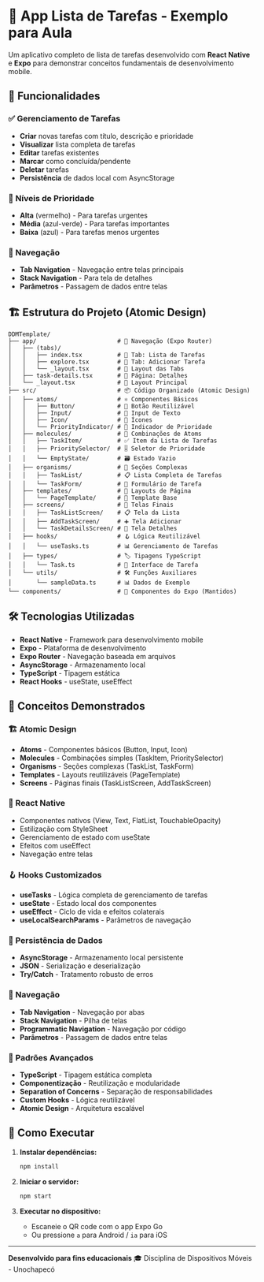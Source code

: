 # 📝 App Lista de Tarefas - Exemplo para Aula

Um aplicativo completo de lista de tarefas desenvolvido com **React Native** e **Expo** para demonstrar conceitos fundamentais de desenvolvimento mobile.

## 🚀 Funcionalidades

### ✅ Gerenciamento de Tarefas
- **Criar** novas tarefas com título, descrição e prioridade
- **Visualizar** lista completa de tarefas 
- **Editar** tarefas existentes
- **Marcar** como concluída/pendente
- **Deletar** tarefas
- **Persistência** de dados local com AsyncStorage

### 🎯 Níveis de Prioridade
- **Alta** (vermelho) - Para tarefas urgentes
- **Média** (azul-verde) - Para tarefas importantes  
- **Baixa** (azul) - Para tarefas menos urgentes

### 📱 Navegação
- **Tab Navigation** - Navegação entre telas principais
- **Stack Navigation** - Para tela de detalhes
- **Parâmetros** - Passagem de dados entre telas

## 🏗️ Estrutura do Projeto (Atomic Design)

```
DDMTemplate/
├── app/                       # 🚀 Navegação (Expo Router)
│   ├── (tabs)/
│   │   ├── index.tsx          # 🔗 Tab: Lista de Tarefas
│   │   ├── explore.tsx        # 🔗 Tab: Adicionar Tarefa
│   │   └── _layout.tsx        # 🔧 Layout das Tabs
│   ├── task-details.tsx       # 🔗 Página: Detalhes
│   └── _layout.tsx            # 🔧 Layout Principal
├── src/                       # 📦 Código Organizado (Atomic Design)
│   ├── atoms/                 # ⚛️ Componentes Básicos
│   │   ├── Button/            # 🔘 Botão Reutilizável
│   │   ├── Input/             # 📝 Input de Texto
│   │   ├── Icon/              # 🎯 Ícones
│   │   └── PriorityIndicator/ # 🔴 Indicador de Prioridade
│   ├── molecules/             # 🧬 Combinações de Atoms
│   │   ├── TaskItem/          # ✅ Item da Lista de Tarefas
│   │   ├── PrioritySelector/  # 🎚️ Seletor de Prioridade
│   │   └── EmptyState/        # 🗃️ Estado Vazio
│   ├── organisms/             # 🦴 Seções Complexas
│   │   ├── TaskList/          # 📋 Lista Completa de Tarefas
│   │   └── TaskForm/          # 📝 Formulário de Tarefa
│   ├── templates/             # 📐 Layouts de Página
│   │   └── PageTemplate/      # 📄 Template Base
│   ├── screens/               # 📱 Telas Finais
│   │   ├── TaskListScreen/    # 📋 Tela da Lista
│   │   ├── AddTaskScreen/     # ➕ Tela Adicionar
│   │   └── TaskDetailsScreen/ # 📝 Tela Detalhes
│   ├── hooks/                 # 🪝 Lógica Reutilizável
│   │   └── useTasks.ts        # 📊 Gerenciamento de Tarefas
│   ├── types/                 # 🏷️ Tipagens TypeScript
│   │   └── Task.ts            # 📝 Interface de Tarefa
│   └── utils/                 # 🛠️ Funções Auxiliares
│       └── sampleData.ts      # 📊 Dados de Exemplo
└── components/                # 🧩 Componentes do Expo (Mantidos)
```

## 🛠️ Tecnologias Utilizadas

- **React Native** - Framework para desenvolvimento mobile
- **Expo** - Plataforma de desenvolvimento
- **Expo Router** - Navegação baseada em arquivos
- **AsyncStorage** - Armazenamento local
- **TypeScript** - Tipagem estática
- **React Hooks** - useState, useEffect

## 🎨 Conceitos Demonstrados

### 🏗️ Atomic Design
- **Atoms** - Componentes básicos (Button, Input, Icon)
- **Molecules** - Combinações simples (TaskItem, PrioritySelector)
- **Organisms** - Seções complexas (TaskList, TaskForm)
- **Templates** - Layouts reutilizáveis (PageTemplate)
- **Screens** - Páginas finais (TaskListScreen, AddTaskScreen)

### 📱 React Native
- Componentes nativos (View, Text, FlatList, TouchableOpacity)
- Estilização com StyleSheet
- Gerenciamento de estado com useState
- Efeitos com useEffect
- Navegação entre telas

### 🪝 Hooks Customizados
- **useTasks** - Lógica completa de gerenciamento de tarefas
- **useState** - Estado local dos componentes
- **useEffect** - Ciclo de vida e efeitos colaterais
- **useLocalSearchParams** - Parâmetros de navegação

### 💾 Persistência de Dados
- **AsyncStorage** - Armazenamento local persistente
- **JSON** - Serialização e deserialização
- **Try/Catch** - Tratamento robusto de erros

### 🧭 Navegação
- **Tab Navigation** - Navegação por abas
- **Stack Navigation** - Pilha de telas
- **Programmatic Navigation** - Navegação por código
- **Parâmetros** - Passagem de dados entre telas

### 🎯 Padrões Avançados
- **TypeScript** - Tipagem estática completa
- **Componentização** - Reutilização e modularidade
- **Separation of Concerns** - Separação de responsabilidades
- **Custom Hooks** - Lógica reutilizável
- **Atomic Design** - Arquitetura escalável

## 🚦 Como Executar

1. **Instalar dependências:**
   ```bash
   npm install
   ```

2. **Iniciar o servidor:**
   ```bash
   npm start
   ```

3. **Executar no dispositivo:**
   - Escaneie o QR code com o app Expo Go
   - Ou pressione `a` para Android / `ia` para iOS
---

**Desenvolvido para fins educacionais** 🎓
Disciplina de Dispositivos Móveis - Unochapecó
